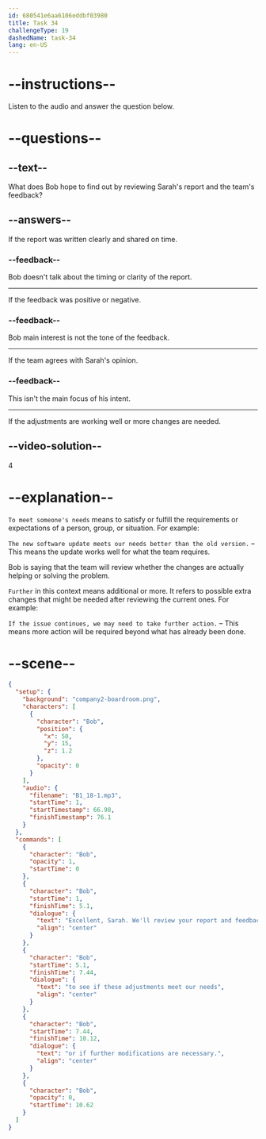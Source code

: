 ```yaml
---
id: 680541e6aa6106eddbf03980
title: Task 34
challengeType: 19
dashedName: task-34
lang: en-US
---
```


<!-- (Audio) Bob: Excellent, Sarah. We'll review your report and feedback from the team to see if these adjustments meet our needs or if further modifications are necessary. -->

# --instructions--

Listen to the audio and answer the question below.

# --questions--

## --text--

What does Bob hope to find out by reviewing Sarah's report and the team's feedback?

## --answers--

If the report was written clearly and shared on time.

### --feedback--

Bob doesn't talk about the timing or clarity of the report.

---

If the feedback was positive or negative.

### --feedback--

Bob main interest is not the tone of the feedback.

---

If the team agrees with Sarah's opinion.

### --feedback--

This isn't the main focus of his intent.

---

If the adjustments are working well or more changes are needed.

## --video-solution--

4

# --explanation--

`To meet someone's needs` means to satisfy or fulfill the requirements or expectations of a person, group, or situation. For example:

`The new software update meets our needs better than the old version.` – This means the update works well for what the team requires.

Bob is saying that the team will review whether the changes are actually helping or solving the problem. 

`Further` in this context means additional or more. It refers to possible extra changes that might be needed after reviewing the current ones. For example:

`If the issue continues, we may need to take further action.` – This means more action will be required beyond what has already been done.

# --scene--

```json
{
  "setup": {
    "background": "company2-boardroom.png",
    "characters": [
      {
        "character": "Bob",
        "position": {
          "x": 50,
          "y": 15,
          "z": 1.2
        },
        "opacity": 0
      }
    ],
    "audio": {
      "filename": "B1_18-1.mp3",
      "startTime": 1,
      "startTimestamp": 66.98,
      "finishTimestamp": 76.1
    }
  },
  "commands": [
    {
      "character": "Bob",
      "opacity": 1,
      "startTime": 0
    },
    {
      "character": "Bob",
      "startTime": 1,
      "finishTime": 5.1,
      "dialogue": {
        "text": "Excellent, Sarah. We'll review your report and feedback from the team",
        "align": "center"
      }
    },
    {
      "character": "Bob",
      "startTime": 5.1,
      "finishTime": 7.44,
      "dialogue": {
        "text": "to see if these adjustments meet our needs",
        "align": "center"
      }
    },
    {
      "character": "Bob",
      "startTime": 7.44,
      "finishTime": 10.12,
      "dialogue": {
        "text": "or if further modifications are necessary.",
        "align": "center"
      }
    },
    {
      "character": "Bob",
      "opacity": 0,
      "startTime": 10.62
    }
  ]
}
```

